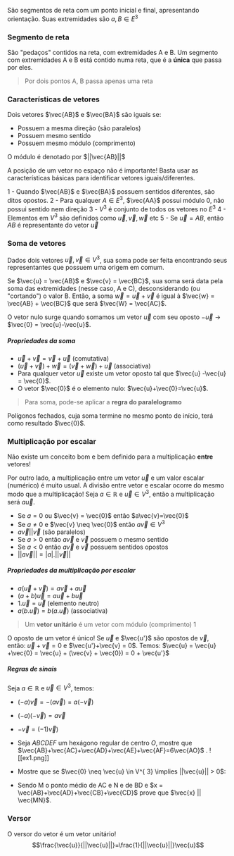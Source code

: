 São segmentos de reta com um ponto inicial e final, apresentando orientação.
Suas extremidades são $a, B \in E^{ 3}$ 


### Segmento de reta
São "pedaços" contidos na reta, com extremidades A e B.
Um segmento com extremidades A e B está contido numa reta, que é a **única** que passa por eles. 

> Por dois pontos A, B passa apenas uma reta


### Características de vetores
Dois vetores $\vec{AB}$ e $\vec{BA}$ são iguais se:
- Possuem a mesma direção (são paralelos)
- Possuem mesmo sentido
- Possuem mesmo módulo (comprimento)

O módulo é denotado por $||\vec{AB}||$

A posição de um vetor no espaço não é importante! Basta usar as características básicas para identificar vetores iguais/diferentes.

1 - Quando $\vec{AB}$ e $\vec{BA}$ possuem sentidos diferentes, são ditos opostos.
2 - Para qualquer $A \in E^{ 3}$, $\vec{AA}$ possui módulo 0, não possui sentido nem direção
3 - $V^{ 3}$ é conjunto de todos os vetores no $E^{ 3}$ 
4 - Elementos em $V^{ 3}$ são definidos como $\vec{u}, \vec{v}, \vec{w}$ etc
5 - Se $\vec{u} = AB$, então $AB$ é representante do vetor $\vec{u}$ 


### Soma de vetores
Dados dois vetores $\vec{u}, \vec{v} \in V^{ 3}$, sua soma pode ser feita encontrando seus representantes que possuem uma origem em comum.

Se $\vec{u} = \vec{AB}$ e $\vec{v} = \vec{BC}$, sua soma será data pela soma das extremidades (nesse caso, A e C), desconsiderando (ou "cortando") o valor B.
Então, a soma $\vec{w} = \vec{u}+\vec{v}$ é igual à $\vec{w} = \vec{AB} + \vec{BC}$ que será $\vec{W} = \vec{AC}$.

O vetor nulo surge quando somamos um vetor $\vec{u}$ com seu oposto $-\vec{u}$ -> $\vec{0} = \vec{u}-\vec{u}$.

##### Propriedades da soma
- $\vec{u}+\vec{v}=\vec{v}+\vec{u}$ (comutativa)
- $(\vec{u} + \vec{v}) + \vec{w} = (\vec{v} + \vec{w}) + \vec{u}$ (associativa)
- Para qualquer vetor $\vec{u}$ existe um vetor oposto tal que $\vec{u} -\vec{u} = \vec{0}$.
- O vetor $\vec{0}$ é o elemento nulo: $\vec{u}+\vec{0}=\vec{u}$.

> Para soma, pode-se aplicar a **regra do paralelogramo**


Polígonos fechados, cuja soma termine no mesmo ponto de início, terá como resultado $\vec{0}$.


### Multiplicação por escalar
Não existe um conceito bom e bem definido para a multiplicação **entre** vetores!

Por outro lado, a multiplicação entre um vetor $\vec{u}$ e um valor escalar (numérico) é muito usual.
A divisão entre vetor e escalar ocorre do mesmo modo que a multiplicação!
Seja $a \in \mathbb{R}$ e $\vec{u} \in V^{ 3}$, então a multiplicação será $a\vec{u}$.

- Se $a = 0$ ou $\vec{v} = \vec{0}$ então $a\vec{v}=\vec{0}$
- Se $a \neq 0$ e $\vec{v} \neq \vec{0}$ então $a\vec{v} \in V^{ 3}$ 
- $a\vec{v} || \vec{v}$ (são paralelos) 
- Se $a > 0$ então $a\vec{v}$ e $\vec{v}$ possuem o mesmo sentido
- Se $a < 0$ então  $a\vec{v}$ e $\vec{v}$ possuem sentidos opostos
- $||a\vec{v}|| = |a|.||\vec{v}||$

##### Propriedades da multiplicação por escalar
- $a(\vec{u}+\vec{v}) = a\vec{v}+a\vec{u}$
- $(a+b)\vec{u} = a\vec{u}+b\vec{u}$
- $1.\vec{u} = \vec{u}$ (elemento neutro)
- $a(b.\vec{u})=b(a.\vec{u})$ (associativa)


> Um **vetor unitário** é um vetor com módulo (comprimento) 1

O oposto de um vetor é único!
Se $\vec{u}$ e $\vec{u'}$ são opostos de $\vec{v}$, então: $\vec{u} +\vec{v} = 0$ e $\vec{u'}+\vec{v} = 0$.
Temos: $\vec{u} = \vec{u} +\vec{0} = \vec{u} + (\vec{v} + \vec{0}) = 0 + \vec{u'}$ 

##### Regras de sinais
Seja $a \in \mathbb{R}$ e $\vec{u} \in V^{ 3}$, temos:
- $(-a)\vec{v}=-(a\vec{v})=a(-\vec{v})$
- $(-a)(-\vec{v})=a\vec{v}$
- $-\vec{v}=(-1)\vec{v})$ 


- Seja $ABCDEF$ um hexágono regular de centro $O$, mostre que $\vec{AB}+\vec{AC}+\vec{AD}+\vec{AE}+\vec{AF}=6\vec{AO}$ .
![[ex1.png]]




- Mostre que se $\vec{0} \neq \vec{u} \in V^{ 3} \implies ||\vec{u}|| > 0$:



- Sendo M o ponto médio de AC e N e de BD e $x = \vec{AB}+\vec{AD}+\vec{CB}+\vec{CD}$ prove que $\vec{x} || \vec{MN}$.


### Versor
O versor do vetor é um vetor unitário!
 $$\frac{\vec{u}}{||\vec{u}||}=\frac{1}{||\vec{u}||}\vec{u}$$
  




